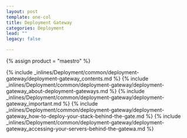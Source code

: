 ```yaml
---
layout: post
template: one-col
title: Deployment Gateway
categories: Deployment
lead: ""
legacy: false

---
```

{% assign product = "maestro" %}

{% include _inlines/Deployment/common/deployment-gateway/deployment-gateway_contents.md %}
{% include _inlines/Deployment/common/deployment-gateway/deployment-gateway_about-deployment-gateways.md %}
{% include _inlines/Deployment/common/deployment-gateway/deployment-gateway_important.md %}
{% include _inlines/Deployment/common/deployment-gateway/deployment-gateway_how-to-deploy-your-stack-behind-the-gate.md %}
{% include _inlines/Deployment/common/deployment-gateway/deployment-gateway_accessing-your-servers-behind-the-gatewa.md %}
